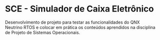 # SCE - Simulador de Caixa Eletrônico #

Desenvolvimento de projeto para testar as funcionalidades do QNX Neutrino RTOS e colocar em prática os conteúdos aprendidos na disciplina de Projeto de Sistemas Operacionais.